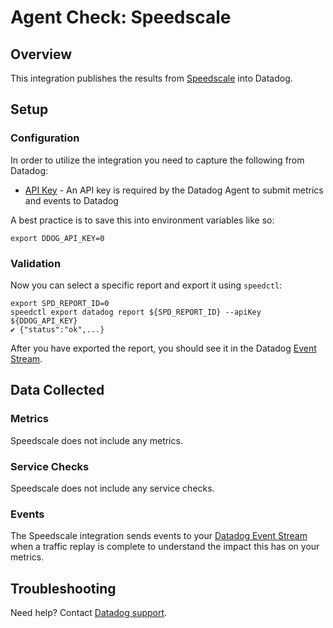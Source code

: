 # Agent Check: Speedscale

## Overview

This integration publishes the results from [Speedscale][1] into Datadog.

## Setup

### Configuration

In order to utilize the integration you need to capture the following from Datadog:

* [API Key][2] - An API key is required by the Datadog Agent to submit metrics and events to Datadog

A best practice is to save this into environment variables like so:

```
export DDOG_API_KEY=0
```

### Validation

Now you can select a specific report and export it using `speedctl`:

```
export SPD_REPORT_ID=0
speedctl export datadog report ${SPD_REPORT_ID} --apiKey ${DDOG_API_KEY}
✔ {"status":"ok",...}
```

After you have exported the report, you should see it in the Datadog [Event Stream][2].

## Data Collected

### Metrics

Speedscale does not include any metrics.

### Service Checks

Speedscale does not include any service checks.

### Events

The Speedscale integration sends events to your [Datadog Event Stream][3] when a traffic replay is complete to understand the impact this has on your metrics.

## Troubleshooting

Need help? Contact [Datadog support][4].

[1]: https://docs.speedscale.com/reference/integrations/datadog/
[2]: https://docs.datadoghq.com/account_management/api-app-keys/
[3]: https://app.datadoghq.com/event/stream
[4]: https://docs.datadoghq.com/help/
